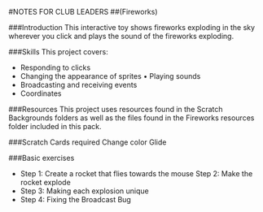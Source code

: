 #NOTES FOR CLUB LEADERS
##(Fireworks)

###Introduction
This interactive toy shows fireworks exploding in the sky wherever you click and plays the sound of the fireworks exploding.

###Skills
This project covers:
* Responding to clicks
* Changing the appearance of sprites • Playing sounds
* Broadcasting and receiving events
* Coordinates

###Resources
This project uses resources found in the Scratch Backgrounds folders as well as the files found in the Fireworks resources folder included in this pack.

###Scratch Cards required
Change color Glide

###Basic exercises
* Step 1: Create a rocket that flies towards the mouse Step 2: Make the rocket explode
* Step 3: Making each explosion unique
* Step 4: Fixing the Broadcast Bug
